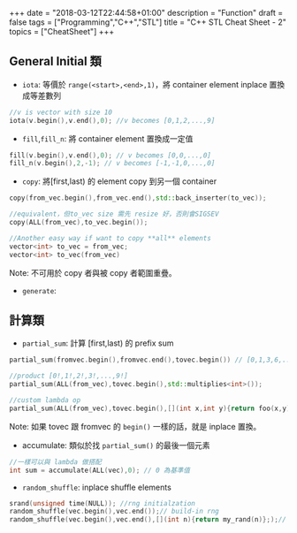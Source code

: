+++
date =  "2018-03-12T22:44:58+01:00"
description = "Function"
draft = false
tags = ["Programming","C++","STL"]
title =  "C++ STL Cheat Sheet - 2"
topics = ["CheatSheet"]
+++


<!--more-->

## General Initial 類
* `iota`: 等價於 `range(<start>,<end>,1)`，將 container element inplace 置換成等差數列

```cpp
//v is vector with size 10
iota(v.begin(),v.end(),0); //v becomes [0,1,2,...,9]
```


* `fill`,`fill_n`: 將 container element 置換成一定值

```cpp
fill(v.begin(),v.end(),0); // v becomes [0,0,...,0]
fill_n(v.begin(),2,-1); // v becomes [-1,-1,0,...,0]
```

* `copy`: 將[first,last) 的 element copy 到另一個 container

```cpp
copy(from_vec.begin(),from_vec.end(),std::back_inserter(to_vec)); 

//equivalent，但to_vec size 需先 resize 好，否則會SIGSEV
copy(ALL(from_vec),to_vec.begin()); 

//Another easy way if want to copy **all** elements
vector<int> to_vec = from_vec;
vector<int> to_vec(from_vec)
```
Note: 不可用於 copy 者與被 copy 者範圍重疊。

* `generate`: 


## 計算類

* `partial_sum`: 計算 [first,last) 的 prefix sum

```cpp
partial_sum(fromvec.begin(),fromvec.end(),tovec.begin()) // [0,1,3,6,...,50]

//product [0!,1!,2!,3!,...,9!]
partial_sum(ALL(from_vec),tovec.begin(),std::multiplies<int>());

//custom lambda op
partial_sum(ALL(from_vec),tovec.begin(),[](int x,int y){return foo(x,y);});
```
Note: 如果 tovec 跟 fromvec 的 `begin()` 一樣的話，就是 inplace 置換。

* accumulate: 類似於找 `partial_sum()` 的最後一個元素

```cpp
//一樣可以與 lambda 做搭配
int sum = accumulate(ALL(vec),0); // 0 為基準值
```

* `random_shuffle`: inplace shuffle elements

```cpp
srand(unsigned time(NULL)); //rng initialzation
random_shuffle(vec.begin(),vec.end());// build-in rng
random_shuffle(vec.begin(),vec.end(),[](int n){return my_rand(n)};);// custom
```
